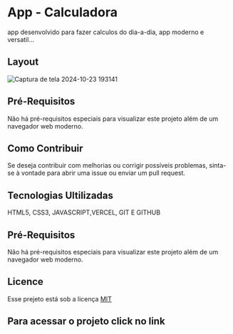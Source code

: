 # App - Calculadora

app desenvolvido para fazer calculos do dia-a-dia, app moderno e versatil... 
 
## Layout

![Captura de tela 2024-10-23 193141](https://github.com/user-attachments/assets/befa0d13-2009-44f7-ad34-6d3dfa565859)



## Pré-Requisitos
Não há pré-requisitos especiais para visualizar este projeto além de um navegador web moderno.

## Como Contribuir
Se deseja contribuir com melhorias ou corrigir possíveis problemas, sinta-se à vontade para abrir uma issue ou enviar um pull request.

## Tecnologias Ultilizadas

HTML5, CSS3, JAVASCRIPT,VERCEL, GIT E GITHUB


## Pré-Requisitos
Não há pré-requisitos especiais para visualizar este projeto além de um navegador web moderno.

## Licence

Esse prejeto está sob a licença [MIT](https://choosealicense.com/licenses/mit/)

## Para acessar o projeto click no link

 
